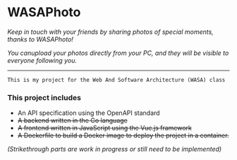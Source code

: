 # WASAPhoto

*Keep in touch with your friends by sharing photos of special moments, thanks to WASAPhoto!*

*You canupload your photos directly from your PC, and they will be visible to everyone following you.*

---

```
This is my project for the Web And Software Architecture (WASA) class
```

### This project includes

* An API specification using the OpenAPI standard
* ~~A backend written in the Go language~~
* ~~A frontend written in JavaScript using the Vue.js framework~~
* ~~A Dockerfile to build a Docker image to deploy the project in a container.~~

*(Strikethrough parts are work in progress or still need to be implemented)*

